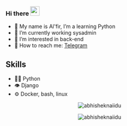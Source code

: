 ### Hi there <img src="https://media.giphy.com/media/hvRJCLFzcasrR4ia7z/giphy.gif" width="25px">
 
- 🌱 My name is Al'fir, I’m a learning Python
- 🔭 I’m currently working sysadmin
- 🤔 I’m interested in back-end
- 💬 How to reach me: [Telegram](https://t.me/JaTu7)

## Skills
- 👨‍💻 Python
- 👁️ Django
- ⚙️ Docker, bash, linux

<p align="center"> <img src="https://github-readme-stats.vercel.app/api?username=alfir777&show_icons=true&hide_border=true&theme=gotham"  alt="abhisheknaiidu" />
<p align="center"> <img src="https://github-readme-stats.vercel.app/api/top-langs/?username=alfir777&layout=compact&count_private=true&theme=gruvbox"  alt="abhisheknaiidu" />
